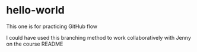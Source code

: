 # hello-world
This one is for practicing GitHub flow 

I could have used this branching method to work collaboratively with Jenny on the course README
